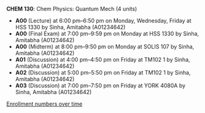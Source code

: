 **CHEM 130**: Chem Physics: Quantum Mech (4 units)

- **A00** (Lecture) at 6:00 pm–6:50 pm on Monday, Wednesday, Friday at HSS 1330 by Sinha, Amitabha (A01234642)
- **A00** (Final Exam) at 7:00 pm–9:59 pm on Monday at HSS 1330 by Sinha, Amitabha (A01234642)
- **A00** (Midterm) at 8:00 pm–9:50 pm on Monday at SOLIS 107 by Sinha, Amitabha (A01234642)
- **A01** (Discussion) at 4:00 pm–4:50 pm on Friday at TM102 1 by Sinha, Amitabha (A01234642)
- **A02** (Discussion) at 5:00 pm–5:50 pm on Friday at TM102 1 by Sinha, Amitabha (A01234642)
- **A03** (Discussion) at 7:00 pm–7:50 pm on Friday at YORK 4080A by Sinha, Amitabha (A01234642)

[Enrollment numbers over time](./CHEM130.tsv)
